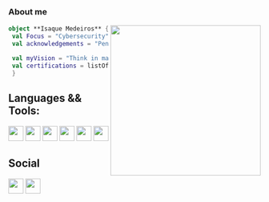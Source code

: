 ## 

### About me

<img align="right" width="300" src="https://i2.wp.com/allhtaccess.info/wp-content/uploads/2018/03/programming.gif?fit=1281%2C716&ssl=1" />

```kotlin
object **Isaque Medeiros** {
 val Focus = "Cybersecurity"
 val acknowledgements = "Pentest", ".NET", "SQL", "MongoDB", "NodeJS",
 
 val myVision = "Think in macro, not in technology"
 val certifications = listOf("SCYP", "SYWP", "SYH2")
 }
```
## **Languages && Tools:**  

<code><img height="30" src="https://cdn.jsdelivr.net/gh/devicons/devicon/icons/csharp/csharp-original.svg" /></code>
<code><img height="30" src="https://cdn.jsdelivr.net/gh/devicons/devicon/icons/dotnetcore/dotnetcore-original.svg" /></code>
<code><img height="30" src="https://cdn.jsdelivr.net/gh/devicons/devicon/icons/microsoftsqlserver/microsoftsqlserver-plain-wordmark.svg" /></code>
<code><img height="30" src="https://cdn.jsdelivr.net/gh/devicons/devicon/icons/mongodb/mongodb-original-wordmark.svg" /></code>
<code><img height="30" src="https://cdn.jsdelivr.net/gh/devicons/devicon/icons/git/git-original.svg"/></code>
<code><img height="30" src="https://cdn.jsdelivr.net/gh/devicons/devicon/icons/javascript/javascript-original.svg"/></code>
<br>


## Social
<a href="https://www.linkedin.com/in/isaque-m/"> <img height="30" src="https://img.shields.io/badge/LinkedIn-0077B5?style=for-the-badge&logo=linkedin&logoColor=white"/></a>
<a href="https://www.instagram.com/_isaque__/"> <img height="30" src="https://img.shields.io/badge/Instagram-E4405F?style=for-the-badge&logo=instagram&logoColor=white"/></a>
